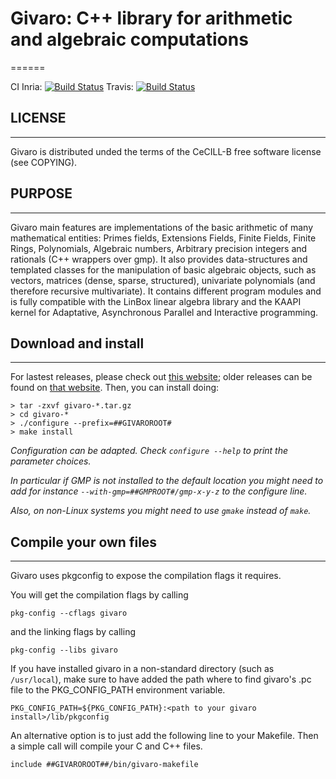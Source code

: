 # Givaro: C++ library for arithmetic and algebraic computations
======

CI Inria: [![Build Status](https://ci.inria.fr/linbox/buildStatus/icon?job=Givaro)](https://ci.inria.fr/linbox/job/Givaro)
Travis: [![Build Status](https://travis-ci.org/linbox-team/givaro.svg?branch=master)](https://travis-ci.org/linbox-team/givaro/)

## LICENSE
--------------------
Givaro is distributed unded the terms of the CeCILL-B free software
license (see COPYING).


## PURPOSE
--------------------
Givaro main features are implementations of the basic arithmetic of
many mathematical entities: Primes fields, Extensions Fields, Finite
Fields, Finite Rings, Polynomials, Algebraic numbers, Arbitrary
precision integers and rationals (C++ wrappers over gmp).
It also provides data-structures and templated classes for the
manipulation of basic algebraic objects, such as vectors, matrices
(dense, sparse, structured), univariate polynomials (and therefore
recursive multivariate).
It contains different program modules and is fully compatible with the
LinBox linear algebra library and the KAAPI kernel for Adaptative,
Asynchronous Parallel and Interactive programming.


## Download and install
--------------------

For lastest releases, please check out [this website](http://github.com/linbox-team/givaro); older releases can be found on [that website](https://casys.gricad-pages.univ-grenoble-alpes.fr/givaro).
Then, you can install doing:

```
> tar -zxvf givaro-*.tar.gz
> cd givaro-*
> ./configure --prefix=##GIVAROROOT#
> make install
```

*Configuration can be adapted. Check `configure --help` to print the parameter choices.*

*In particular if GMP is not installed to the default location you might need to add for instance `--with-gmp=##GMPROOT#/gmp-x-y-z` to the configure line.*

*Also, on non-Linux systems you might need to use `gmake` instead of `make`.*

## Compile your own files
----------------------

Givaro uses pkgconfig to expose the compilation flags it requires.

You will get the compilation flags by calling 
```
pkg-config --cflags givaro
``` 
and the linking flags by calling 
```
pkg-config --libs givaro
```

If you have installed givaro in a non-standard directory (such as `/usr/local`), make sure to have added the path where to find givaro's .pc file to the PKG_CONFIG_PATH environment variable.
```
PKG_CONFIG_PATH=${PKG_CONFIG_PATH}:<path to your givaro install>/lib/pkgconfig
```

An alternative option is to just add the following line to your Makefile. Then a simple call will compile your C and C++ files.
```
include ##GIVAROROOT##/bin/givaro-makefile
```
